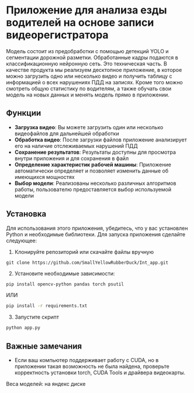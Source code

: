 # Приложение для анализа езды водителей на основе записи видеорегистратора
Модель состоит из предобработки с помощью детекций YOLO и сегментации дорожной разметки. Обработанные кадры подаются в классификационную нейронную сеть. Это техническая часть. В качестве продукта мы реализуем десктопное приложение, в которое можно загрузить одно или несколько видео и получить таблицу с информацией о всех нарушениях ПДД на записях. Кроме того можно смотреть общую статистику по водителям, а также обучать свои модель на новых данных и менять модель прямо в приложении.
## Функции 
- **Загрузка видео**: Вы можете загрузить один или несколько видеофайлов для дальнейшей обработки
- **Обработка видео**: После загрузки файлов приложение анализирует его на наличие отслеживаемых нарушений ПДД
- **Сохранение результатов**: Результаты доступны для просмотра внутри приложения и для сохранения в файл
- **Определение характеристик рабочей машины**: Приложение автоматически определяет и позволяет изменить данные об имеющихся мощностях 
- **Выбор модели**: Реализованы несколько различных алгоритмов работы, пользователю предоставляется выбор используемой модели

## Установка 
Для использования этого приложения, убедитесь, что у вас установлен Python и необходимые библиотеки. Для запуска приложения сделайте следующее:
1. Клонируйте репозиторий или скачайте файлы вручную
```
git clone https://github.com/SmallYellowRubberDuck/Int_app.git
```
2. Установите необходимые зависимости:
```bash
pip install opencv-python pandas torch psutil 
```
ИЛИ
```bash
pip install -r requirements.txt
```
3. Запустите скрипт
```bash
python app.py
```
## Важные замечания
- Если ваш компьютер поддерживает работу с CUDA, но в приложении такая возможность не была найдена, проверьте корректность установки torch, CUDA Tools и драйвера видеокарты. 


Веса моделей: на яндекс диске